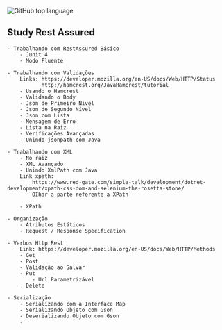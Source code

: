 ![GitHub top language](https://img.shields.io/github/languages/top/CarlosRobertoMedeiros/Backend-Java-red)
## Study Rest Assured
	- Trabalhando com RestAssured Básico
		- Junit 4
		- Modo Fluente

	- Trabalhando com Validações
		Links: https://developer.mozilla.org/en-US/docs/Web/HTTP/Status
			   http://hamcrest.org/JavaHamcrest/tutorial
		- Usando o Hamcrest
		- Validando o Body
		- Json de Primeiro Nível
		- Json de Segundo Nível
		- Json com Lista
		- Mensagem de Erro
		- Lista na Raiz
		- Verificações Avançadas
		- Unindo jsonpath com Java

	- Trabalhando com XML
		- Nó raiz
		- XML Avançado
		- Unindo XmlPath com Java
		Link xpath: 
			https://www.red-gate.com/simple-talk/development/dotnet-development/xpath-css-dom-and-selenium-the-rosetta-stone/
			OIhar a parte referente a XPath 	 
		
		- XPath
		
	- Organização
		- Atributos Estáticos
		- Request / Response Specification
		
	- Verbos Http Rest
		Link: https://developer.mozilla.org/en-US/docs/Web/HTTP/Methods
		- Get
		- Post
		- Validação ao Salvar
		- Put
			- Url Parametrizável
		- Delete
	
	- Serialização
		- Serializando com a Interface Map
		- Serializando Objeto com Gson
		- Deserializando Objeto com Gson
		- 
		
		
		
	